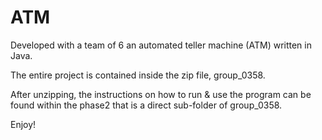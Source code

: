 # ATM
Developed with a team of 6 an automated teller machine (ATM) written in Java.

The entire project is contained inside the zip file, group_0358. 

After unzipping, the instructions on how to run & use the program can be found within the phase2 that is a direct sub-folder of group_0358.

Enjoy!

